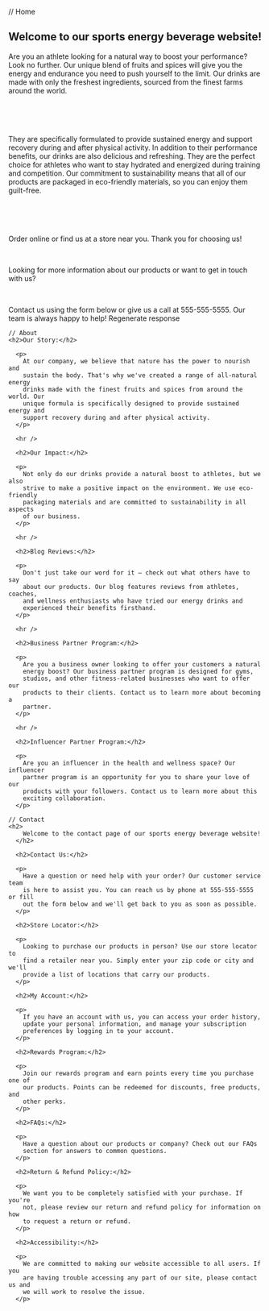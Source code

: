 // Home

<h2>Welcome to our sports energy beverage website!</h2>
      <p>
        Are you an athlete looking for a natural way to boost your performance?
        Look no further. Our unique blend of fruits and spices will give you the
        energy and endurance you need to push yourself to the limit. Our drinks
        are made with only the freshest ingredients, sourced from the finest
        farms around the world.
      </p>
      <br /><br /><br />
      <p>
        They are specifically formulated to provide sustained energy and support
        recovery during and after physical activity. In addition to their
        performance benefits, our drinks are also delicious and refreshing. They
        are the perfect choice for athletes who want to stay hydrated and
        energized during training and competition. Our commitment to
        sustainability means that all of our products are packaged in
        eco-friendly materials, so you can enjoy them guilt-free.
      </p>
      <br /><br /><br />
      <p>
        Order online or find us at a store near you. Thank you for choosing us!
      </p>
      <br />
      <p>
        Looking for more information about our products or want to get in touch
        with us?
      </p>
      <br />
      <p>
        Contact us using the form below or give us a call at 555-555-5555. Our
        team is always happy to help! Regenerate response
      </p>

    // About
    <h2>Our Story:</h2>

      <p>
        At our company, we believe that nature has the power to nourish and
        sustain the body. That's why we've created a range of all-natural energy
        drinks made with the finest fruits and spices from around the world. Our
        unique formula is specifically designed to provide sustained energy and
        support recovery during and after physical activity.
      </p>

      <hr />

      <h2>Our Impact:</h2>

      <p>
        Not only do our drinks provide a natural boost to athletes, but we also
        strive to make a positive impact on the environment. We use eco-friendly
        packaging materials and are committed to sustainability in all aspects
        of our business.
      </p>

      <hr />

      <h2>Blog Reviews:</h2>

      <p>
        Don't just take our word for it – check out what others have to say
        about our products. Our blog features reviews from athletes, coaches,
        and wellness enthusiasts who have tried our energy drinks and
        experienced their benefits firsthand.
      </p>

      <hr />

      <h2>Business Partner Program:</h2>

      <p>
        Are you a business owner looking to offer your customers a natural
        energy boost? Our business partner program is designed for gyms,
        studios, and other fitness-related businesses who want to offer our
        products to their clients. Contact us to learn more about becoming a
        partner.
      </p>

      <hr />

      <h2>Influencer Partner Program:</h2>

      <p>
        Are you an influencer in the health and wellness space? Our influencer
        partner program is an opportunity for you to share your love of our
        products with your followers. Contact us to learn more about this
        exciting collaboration.
      </p>

    // Contact
    <h2>
        Welcome to the contact page of our sports energy beverage website!
      </h2>

      <h2>Contact Us:</h2>

      <p>
        Have a question or need help with your order? Our customer service team
        is here to assist you. You can reach us by phone at 555-555-5555 or fill
        out the form below and we'll get back to you as soon as possible.
      </p>

      <h2>Store Locator:</h2>

      <p>
        Looking to purchase our products in person? Use our store locator to
        find a retailer near you. Simply enter your zip code or city and we'll
        provide a list of locations that carry our products.
      </p>

      <h2>My Account:</h2>

      <p>
        If you have an account with us, you can access your order history,
        update your personal information, and manage your subscription
        preferences by logging in to your account.
      </p>

      <h2>Rewards Program:</h2>

      <p>
        Join our rewards program and earn points every time you purchase one of
        our products. Points can be redeemed for discounts, free products, and
        other perks.
      </p>

      <h2>FAQs:</h2>

      <p>
        Have a question about our products or company? Check out our FAQs
        section for answers to common questions.
      </p>

      <h2>Return & Refund Policy:</h2>

      <p>
        We want you to be completely satisfied with your purchase. If you're
        not, please review our return and refund policy for information on how
        to request a return or refund.
      </p>

      <h2>Accessibility:</h2>

      <p>
        We are committed to making our website accessible to all users. If you
        are having trouble accessing any part of our site, please contact us and
        we will work to resolve the issue.
      </p>

